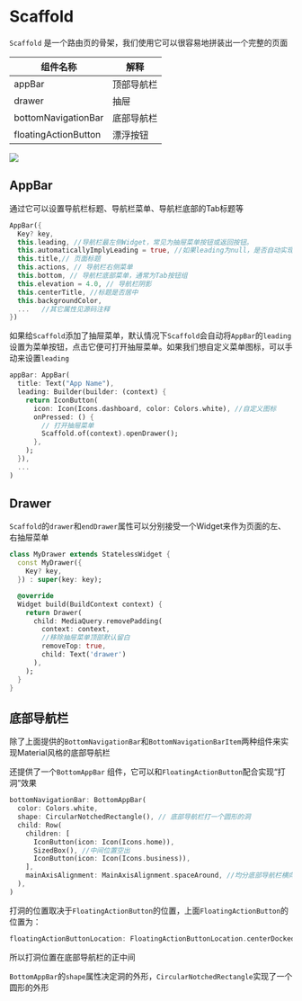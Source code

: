 # Scaffold

`Scaffold` 是一个路由页的骨架，我们使用它可以很容易地拼装出一个完整的页面

| 组件名称             | 解释       |
| -------------------- | ---------- |
| appBar               | 顶部导航栏 |
| drawer               | 抽屉       |
| bottomNavigationBar  | 底部导航栏 |
| floatingActionButton | 漂浮按钮   |

![](https://cdn.jsdelivr.net/gh/kingmusi/blogImages//img/20220112104102.png)

## AppBar

通过它可以设置导航栏标题、导航栏菜单、导航栏底部的Tab标题等

```dart
AppBar({
  Key? key,
  this.leading, //导航栏最左侧Widget，常见为抽屉菜单按钮或返回按钮。
  this.automaticallyImplyLeading = true, //如果leading为null，是否自动实现默认的leading按钮
  this.title,// 页面标题
  this.actions, // 导航栏右侧菜单
  this.bottom, // 导航栏底部菜单，通常为Tab按钮组
  this.elevation = 4.0, // 导航栏阴影
  this.centerTitle, //标题是否居中 
  this.backgroundColor,
  ...   //其它属性见源码注释
})
```

如果给`Scaffold`添加了抽屉菜单，默认情况下`Scaffold`会自动将`AppBar`的`leading`设置为菜单按钮，点击它便可打开抽屉菜单。如果我们想自定义菜单图标，可以手动来设置`leading`

```dart
appBar: AppBar(
  title: Text("App Name"),
  leading: Builder(builder: (context) {
    return IconButton(
      icon: Icon(Icons.dashboard, color: Colors.white), //自定义图标
      onPressed: () {
        // 打开抽屉菜单  
        Scaffold.of(context).openDrawer(); 
      },
    );
  }),
  ...  
)
```

## Drawer

`Scaffold`的`drawer`和`endDrawer`属性可以分别接受一个Widget来作为页面的左、右抽屉菜单

```dart
class MyDrawer extends StatelessWidget {
  const MyDrawer({
    Key? key,
  }) : super(key: key);

  @override
  Widget build(BuildContext context) {
    return Drawer(
      child: MediaQuery.removePadding(
        context: context,
        //移除抽屉菜单顶部默认留白
        removeTop: true,
        child: Text('drawer')
      ),
    );
  }
}
```

## 底部导航栏

除了上面提供的`BottomNavigationBar`和`BottomNavigationBarItem`两种组件来实现Material风格的底部导航栏

还提供了一个`BottomAppBar` 组件，它可以和`FloatingActionButton`配合实现“打洞”效果

```dart
bottomNavigationBar: BottomAppBar(
  color: Colors.white,
  shape: CircularNotchedRectangle(), // 底部导航栏打一个圆形的洞
  child: Row(
    children: [
      IconButton(icon: Icon(Icons.home)),
      SizedBox(), //中间位置空出
      IconButton(icon: Icon(Icons.business)),
    ],
    mainAxisAlignment: MainAxisAlignment.spaceAround, //均分底部导航栏横向空间
  ),
)
```

打洞的位置取决于`FloatingActionButton`的位置，上面`FloatingActionButton`的位置为：

```dart
floatingActionButtonLocation: FloatingActionButtonLocation.centerDocked,
```

所以打洞位置在底部导航栏的正中间

`BottomAppBar`的`shape`属性决定洞的外形，`CircularNotchedRectangle`实现了一个圆形的外形
